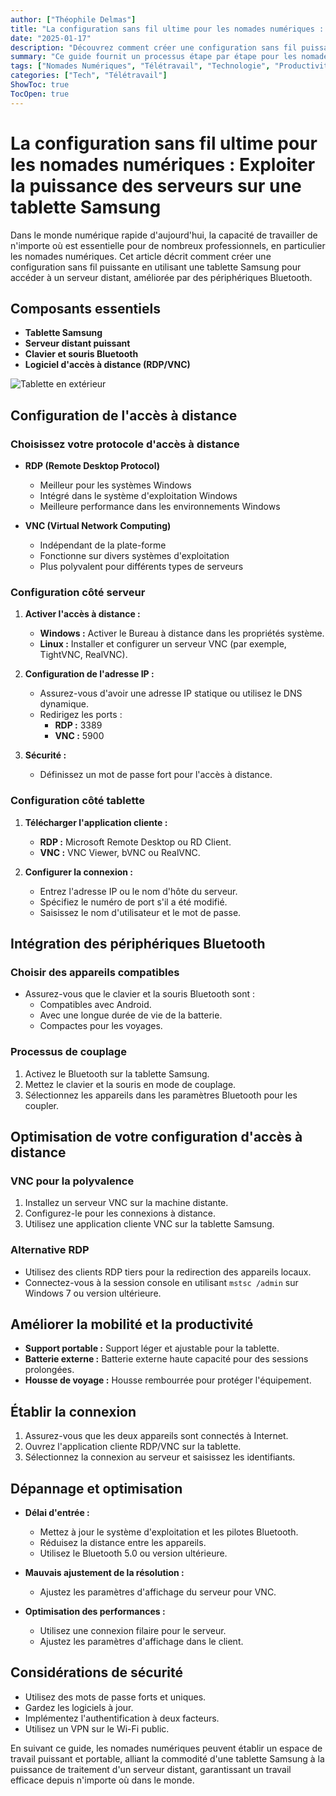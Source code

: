 ```yaml
---
author: ["Théophile Delmas"]
title: "La configuration sans fil ultime pour les nomades numériques : Exploiter la puissance des serveurs sur une tablette Samsung"
date: "2025-01-17"
description: "Découvrez comment créer une configuration sans fil puissante et portable en utilisant une tablette Samsung et un serveur distant, parfaite pour les nomades numériques."
summary: "Ce guide fournit un processus étape par étape pour les nomades numériques afin de configurer un espace de travail sans fil en utilisant une tablette Samsung, un serveur distant et des périphériques Bluetooth, garantissant la productivité en déplacement."
tags: ["Nomades Numériques", "Télétravail", "Technologie", "Productivité"]
categories: ["Tech", "Télétravail"]
ShowToc: true
TocOpen: true
---
```


# La configuration sans fil ultime pour les nomades numériques : Exploiter la puissance des serveurs sur une tablette Samsung

Dans le monde numérique rapide d'aujourd'hui, la capacité de travailler de n'importe où est essentielle pour de nombreux professionnels, en particulier les nomades numériques. Cet article décrit comment créer une configuration sans fil puissante en utilisant une tablette Samsung pour accéder à un serveur distant, améliorée par des périphériques Bluetooth.

## Composants essentiels

- **Tablette Samsung**
- **Serveur distant puissant**
- **Clavier et souris Bluetooth**
- **Logiciel d'accès à distance (RDP/VNC)**

![Tablette en extérieur](https://notes.theophile.world/assets/images/remote_setup.png)

## Configuration de l'accès à distance

### Choisissez votre protocole d'accès à distance

- **RDP (Remote Desktop Protocol)**
  - Meilleur pour les systèmes Windows
  - Intégré dans le système d'exploitation Windows
  - Meilleure performance dans les environnements Windows

- **VNC (Virtual Network Computing)**
  - Indépendant de la plate-forme
  - Fonctionne sur divers systèmes d'exploitation
  - Plus polyvalent pour différents types de serveurs

### Configuration côté serveur

1. **Activer l'accès à distance :**
   - **Windows :** Activer le Bureau à distance dans les propriétés système.
   - **Linux :** Installer et configurer un serveur VNC (par exemple, TightVNC, RealVNC).

2. **Configuration de l'adresse IP :**
   - Assurez-vous d'avoir une adresse IP statique ou utilisez le DNS dynamique.
   - Redirigez les ports :
     - **RDP :** 3389
     - **VNC :** 5900

3. **Sécurité :**
   - Définissez un mot de passe fort pour l'accès à distance.

### Configuration côté tablette

1. **Télécharger l'application cliente :**
   - **RDP :** Microsoft Remote Desktop ou RD Client.
   - **VNC :** VNC Viewer, bVNC ou RealVNC.

2. **Configurer la connexion :**
   - Entrez l'adresse IP ou le nom d'hôte du serveur.
   - Spécifiez le numéro de port s'il a été modifié.
   - Saisissez le nom d'utilisateur et le mot de passe.

## Intégration des périphériques Bluetooth

### Choisir des appareils compatibles

- Assurez-vous que le clavier et la souris Bluetooth sont :
  - Compatibles avec Android.
  - Avec une longue durée de vie de la batterie.
  - Compactes pour les voyages.

### Processus de couplage

1. Activez le Bluetooth sur la tablette Samsung.
2. Mettez le clavier et la souris en mode de couplage.
3. Sélectionnez les appareils dans les paramètres Bluetooth pour les coupler.

## Optimisation de votre configuration d'accès à distance

### VNC pour la polyvalence

1. Installez un serveur VNC sur la machine distante.
2. Configurez-le pour les connexions à distance.
3. Utilisez une application cliente VNC sur la tablette Samsung.

### Alternative RDP

- Utilisez des clients RDP tiers pour la redirection des appareils locaux.
- Connectez-vous à la session console en utilisant `mstsc /admin` sur Windows 7 ou version ultérieure.

## Améliorer la mobilité et la productivité

- **Support portable :** Support léger et ajustable pour la tablette.
- **Batterie externe :** Batterie externe haute capacité pour des sessions prolongées.
- **Housse de voyage :** Housse rembourrée pour protéger l'équipement.

## Établir la connexion

1. Assurez-vous que les deux appareils sont connectés à Internet.
2. Ouvrez l'application cliente RDP/VNC sur la tablette.
3. Sélectionnez la connexion au serveur et saisissez les identifiants.

## Dépannage et optimisation

- **Délai d'entrée :**
  - Mettez à jour le système d'exploitation et les pilotes Bluetooth.
  - Réduisez la distance entre les appareils.
  - Utilisez le Bluetooth 5.0 ou version ultérieure.

- **Mauvais ajustement de la résolution :**
  - Ajustez les paramètres d'affichage du serveur pour VNC.

- **Optimisation des performances :**
  - Utilisez une connexion filaire pour le serveur.
  - Ajustez les paramètres d'affichage dans le client.

## Considérations de sécurité

- Utilisez des mots de passe forts et uniques.
- Gardez les logiciels à jour.
- Implémentez l'authentification à deux facteurs.
- Utilisez un VPN sur le Wi-Fi public.

En suivant ce guide, les nomades numériques peuvent établir un espace de travail puissant et portable, alliant la commodité d'une tablette Samsung à la puissance de traitement d'un serveur distant, garantissant un travail efficace depuis n'importe où dans le monde.